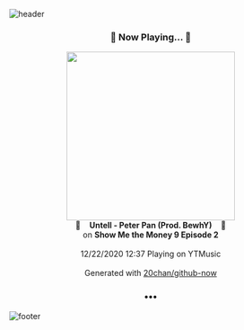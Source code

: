 ![header](https://capsule-render.vercel.app/api?type=wave&height=170&section=header&text=Hi.%20I'm%20SHIFT&fontColor=090707&fontAlignX=45&fontAlignY=65&fontSize=100)

<h3 align="center">🎵 Now Playing... 🎵</h3>
<p align="center">
  <a href="https://music.youtube.com/channel/UCW8qNYmxUC0ES1kDXwtpC_w">
    <img width="300" src="https://lh3.googleusercontent.com/MUdlyRfE_f1VEVOaB6LYlX7AUo7fpe8u6LRqmueZ8Ur-AaJz-X_DAj7jf-wIA8WiUBQ90c0cljdywT9KLw">
  </a>
  <br>
  🎵&nbsp&nbsp&nbsp <b>Untell - Peter Pan (Prod. BewhY)</b> &nbsp&nbsp&nbsp🎵
  <br>
  on <b>Show Me the Money 9 Episode 2</b>
  
  <br />
  <br />
  12/22/2020 12:37 Playing on YTMusic
  <br />
  <br />
  Generated with <a href="https://github.com/20chan/github-now">20chan/github-now</a>
</p>

<h3 align="center">•••</h3>

![footer](https://capsule-render.vercel.app/api?type=wave&height=150&section=footer)
